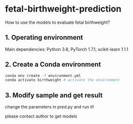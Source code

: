 # fetal-birthweight-prediction

How to use the models to evaluate fetal birthweight?

## 1. Operating environment
Main dependencies: Python 3.8, PyTorch 1.7.1, scikit-learn 1.1.1


## 2. Create a Conda environment
```bash
conda env create -f environment.yml
conda activate birthweight # activate the environment
```

## 3. Modify sample and get result

change the parameters in pred.py and run it!


please contact author to get models